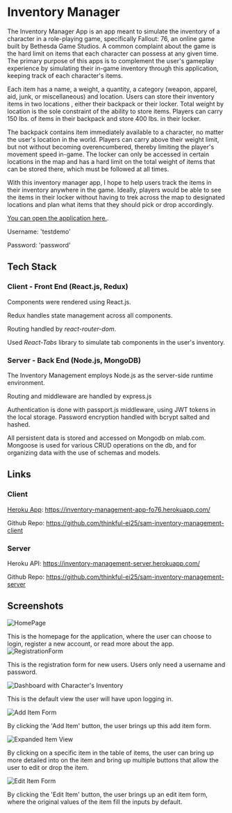# Inventory Manager

The Inventory Manager App is an app meant to simulate the inventory of a character in a role-playing game, specifically Fallout: 76, an online game built by Bethesda Game Studios. A common complaint about the game is the hard limit on items that each character can possess at any given time. The primary purpose of this apps is to complement the user's gameplay experience by simulating their in-game inventory through this application, keeping track of each character's items. 

Each item has a name, a weight, a quantity, a category 
(weapon, apparel, aid, junk, or miscellaneous) and location. Users can store their inventory items in two locations , either their backpack or their locker. Total weight by location is the sole constraint of the ability to store items. Players can carry 150 lbs. of items in their backpack and store 400 lbs. in their locker.

The backpack contains item immediately available 
to a character, no matter the user's location in the world. Players can carry above their weight limit,
but not without becoming overencumbered, thereby limiting the player's movement speed in-game. The locker can only be accessed
in certain locations in the map and has a hard limit on the total weight of items that can be stored there, which must be followed at all times.

With this inventory manager app, I hope to help users track the items in their inventory anywhere in the game. Ideally, players would be able to see the items in their locker without having to trek across the map to designated locations and plan what items that they should pick or drop accordingly.

[You can open the application here.](https://inventory-management-app-fo76.herokuapp.com/).

Username: 'testdemo'

Password: 'password'

## Tech Stack

### Client - Front End (React.js, Redux)

Components were rendered using React.js.

Redux handles state management across all components.

Routing handled by *react-router-dom*.

Used *React-Tabs* library to simulate tab components in the user's inventory.


### Server - Back End (Node.js, MongoDB)

The Inventory Management employs Node.js as the server-side runtime environment.

Routing and middleware are handled by express.js 

Authentication is done with passport.js middleware, using JWT tokens in the local storage. Password encryption handled with bcrypt salted and hashed. 

All persistent data is stored and accessed on Mongodb on mlab.com. Mongoose is used for various CRUD operations on the db, and for organizing data with the use of schemas and models.

## Links

### Client

[Heroku App](https://inventory-management-app-fo76.herokuapp.com/): https://inventory-management-app-fo76.herokuapp.com/

Github Repo: https://github.com/thinkful-ei25/sam-inventory-management-client

### Server

Heroku API: https://inventory-management-server.herokuapp.com/

Github Repo: https://github.com/thinkful-ei25/sam-inventory-management-server

## Screenshots

![HomePage](https://i.imgur.com/Cx1S1OZ.png)

This is the homepage for the application, where the user can choose to login, register a new account, or read more about the app.
![RegistrationForm](https://i.imgur.com/fASCI29.png)

This is the registration form for new users. Users only need a username and password.

![Dashboard with Character's Inventory](https://i.imgur.com/oZio8Yg.png)

This is the default view the user will have upon logging in.

![Add Item Form](https://i.imgur.com/GuCSPfn.png)


By clicking the 'Add Item' button, the user brings up this add item form.

![Expanded Item View](https://i.imgur.com/ZQ03a1T.png)

By clicking on a specific item in the table of items, the user can bring up more detailed into on the item and bring up multiple buttons that allow the user to edit or drop the item.

![Edit Item Form](https://i.imgur.com/ddbufIp.png)

By clicking the 'Edit Item' button, the user brings up an edit item form, where the original values of the item fill the inputs by default.